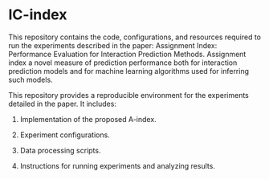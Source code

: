 # IC-index
This repository contains the code, configurations, and resources required to run the experiments described in the paper: Assignment Index: Performance Evaluation for Interaction
Prediction Methods.
Assignment index a novel measure of prediction
performance both for interaction prediction models and for machine learning algorithms used
for inferring such models.

This repository provides a reproducible environment for the experiments detailed in the paper. It includes:

  1. Implementation of the proposed A-index.
  
  2. Experiment configurations.
  
  3. Data processing scripts.
  
  4. Instructions for running experiments and analyzing results.
